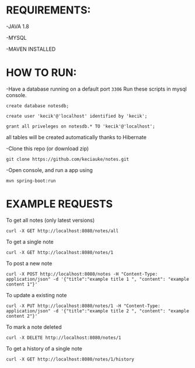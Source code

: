 # REQUIREMENTS:

-JAVA 1.8

-MYSQL

-MAVEN INSTALLED

# HOW TO RUN:
-Have a database running on a default port ```3306```
Run these scripts in mysql console.

```create database notesdb;```

```create user 'kecik'@'localhost' identified by 'kecik';```

```grant all priveleges on notesdb.* TO 'kecik'@'localhost';```

all tables will be created automatically thanks to Hibernate

-Clone this repo (or download zip)

```git clone https://github.com/keciauke/notes.git```

-Open console, and run a app using

```mvn spring-boot:run```

# EXAMPLE REQUESTS

To get all notes (only latest versions)

```curl -X GET http://localhost:8080/notes/all```

To get a single note

```curl -X GET http://localhost:8080/notes/1```

To post a new note

```curl -X POST http://localhost:8080/notes -H "Content-Type: application/json" -d '{"title":"example title 1 ", "content": "example content 1"}'```

To update a existing note

```curl -X PUT http://localhost:8080/notes/1 -H "Content-Type: application/json" -d '{"title":"example title 2 ", "content": "example content 2"}'```

To mark a note deleted

```curl -X DELETE http://localhost:8080/notes/1```

To get a history of a single note

```curl -X GET http://localhost:8080/notes/1/history```
